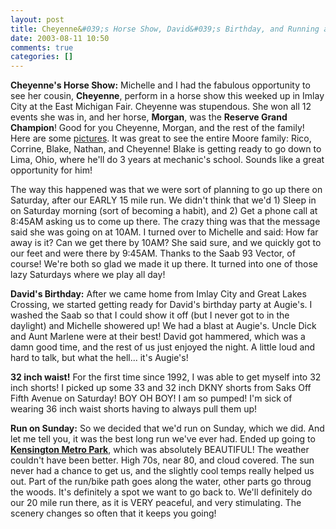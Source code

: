 ```yaml
---
layout: post
title: Cheyenne&#039;s Horse Show, David&#039;s Birthday, and Running at Kensington
date: 2003-08-11 10:50
comments: true
categories: []
---
```

<b>Cheyenne's Horse Show:</b>
Michelle and I had the fabulous opportunity to see her cousin, <b>Cheyenne</b>, perform in a horse show this weeked up in Imlay City at the East Michigan Fair. Cheyenne was stupendous. She won all 12 events she was in, and her horse, <b>Morgan</b>, was the <b>Reserve Grand Champion</b>! Good for you Cheyenne, Morgan, and the rest of the family! Here are some <a href="http://www.filias.com/cgi-bin/album.pl?album=2003%20Albums/08.09.2003.Cheyenne'sHorseShow">pictures</a>. It was great to see the entire Moore family: Rico, Corrine, Blake, Nathan, and Cheyenne! Blake is getting ready to go down to Lima, Ohio, where he'll do 3 years at mechanic's school. Sounds like a great opportunity for him!

The way this happened was that we were sort of planning to go up there on Saturday, after our EARLY 15 mile run. We didn't think that we'd 1) Sleep in on Saturday morning (sort of becoming a habit), and 2) Get a phone call at 8:45AM asking us to come up there. The crazy thing was that the message said she was going on at 10AM. I turned over to Michelle and said: How far away is it? Can we get there by 10AM? She said sure, and we quickly got to our feet and were there by 9:45AM. Thanks to the Saab 93 Vector, of course! We're both so glad we made it up there. It turned into one of those lazy Saturdays where we play all day!

<b>David's Birthday:</b>
After we came home from Imlay City and Great Lakes Crossing, we started getting ready for David's birthday party at Augie's. I washed the Saab so that I could show it off (but I never got to in the daylight) and Michelle showered up! We had a blast at Augie's. Uncle Dick and Aunt Marlene were at their best! David got hammered, which was a damn good time, and the rest of us just enjoyed the night. A little loud and hard to talk, but what the hell... it's Augie's!

<b>32 inch waist!</b>
For the first time since 1992, I was able to get myself into 32 inch shorts! I picked up some 33 and 32 inch DKNY shorts from Saks Off Fifth Avenue on Saturday! BOY OH BOY! I am so pumped! I'm sick of wearing 36 inch waist shorts having to always pull them up!

<b>Run on Sunday:</b>
So we decided that we'd run on Sunday, which we did. And let me tell you, it was the best long run we've ever had. Ended up going to <a href="http://www.metroparks.com/parks/pk_kensington.php"><b>Kensington Metro Park</b></a>, which was absolutely BEAUTIFUL! The weather couldn't have been better. High 70s, near 80, and cloud covered. The sun never had a chance to get us, and the slightly cool temps really helped us out. Part of the run/bike path goes along the water, other parts go throug the woods. It's definitely a spot we want to go back to. We'll definitely do our 20 mile run there, as it is VERY peaceful, and very stimulating. The scenery changes so often that it keeps you going!
